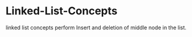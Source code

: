 # Linked-List-Concepts
linked list concepts perform Insert and deletion of middle node in the list. 
